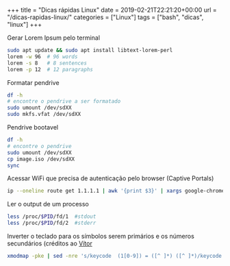 +++
title = "Dicas rápidas Linux"
date = 2019-02-21T22:21:20+00:00
url = "/dicas-rapidas-linux/"
categories = ["Linux"]
tags = ["bash", "dicas", "linux"]
+++


Gerar Lorem Ipsum pelo terminal
```bash
sudo apt update && sudo apt install libtext-lorem-perl
lorem -w 96  # 96 words
lorem -s 8   # 8 sentences
lorem -p 12  # 12 paragraphs
```


Formatar pendrive
```bash
df -h 
# encontre o pendrive a ser formatado
sudo umount /dev/sdXX
sudo mkfs.vfat /dev/sdXX
```


Pendrive bootavel
```bash
df -h
# encontre o pendrive
sudo umount /dev/sdXX
cp image.iso /dev/sdXX
sync
```


Acessar WiFi que precisa de autenticação pelo browser (Captive Portals)
```bash
ip --oneline route get 1.1.1.1 | awk '{print $3}' | xargs google-chrome
```


Ler o output de um processo
```bash
less /proc/$PID/fd/1  #stdout
less /proc/$PID/fd/2  #stderr
```


Inverter o teclado para os símbolos serem primários e os números secundários (créditos ao [Vítor](https://elmord.org/)
```bash
xmodmap -pke | sed -nre 's/keycode  (1[0-9]) = ([^ ]*) ([^ ]*)/keycode \1 = \3 \2/p' | xmodmap -
```
